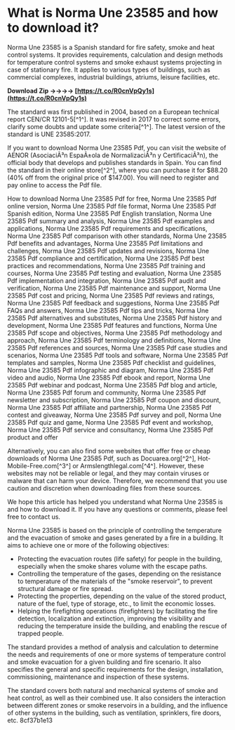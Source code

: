 
 
# What is Norma Une 23585 and how to download it?
 
Norma Une 23585 is a Spanish standard for fire safety, smoke and heat control systems. It provides requirements, calculation and design methods for temperature control systems and smoke exhaust systems projecting in case of stationary fire. It applies to various types of buildings, such as commercial complexes, industrial buildings, atriums, leisure facilities, etc.
 
**Download Zip ->->->-> [https://t.co/R0cnVpQy1s](https://t.co/R0cnVpQy1s)**


 
The standard was first published in 2004, based on a European technical report CEN/CR 12101-5[^1^]. It was revised in 2017 to correct some errors, clarify some doubts and update some criteria[^1^]. The latest version of the standard is UNE 23585:2017.
 
If you want to download Norma Une 23585 Pdf, you can visit the website of AENOR (AsociaciÃ³n EspaÃ±ola de NormalizaciÃ³n y CertificaciÃ³n), the official body that develops and publishes standards in Spain. You can find the standard in their online store[^2^], where you can purchase it for $88.20 (40% off from the original price of $147.00). You will need to register and pay online to access the Pdf file.
 
How to download Norma Une 23585 Pdf for free,  Norma Une 23585 Pdf online version,  Norma Une 23585 Pdf file format,  Norma Une 23585 Pdf Spanish edition,  Norma Une 23585 Pdf English translation,  Norma Une 23585 Pdf summary and analysis,  Norma Une 23585 Pdf examples and applications,  Norma Une 23585 Pdf requirements and specifications,  Norma Une 23585 Pdf comparison with other standards,  Norma Une 23585 Pdf benefits and advantages,  Norma Une 23585 Pdf limitations and challenges,  Norma Une 23585 Pdf updates and revisions,  Norma Une 23585 Pdf compliance and certification,  Norma Une 23585 Pdf best practices and recommendations,  Norma Une 23585 Pdf training and courses,  Norma Une 23585 Pdf testing and evaluation,  Norma Une 23585 Pdf implementation and integration,  Norma Une 23585 Pdf audit and verification,  Norma Une 23585 Pdf maintenance and support,  Norma Une 23585 Pdf cost and pricing,  Norma Une 23585 Pdf reviews and ratings,  Norma Une 23585 Pdf feedback and suggestions,  Norma Une 23585 Pdf FAQs and answers,  Norma Une 23585 Pdf tips and tricks,  Norma Une 23585 Pdf alternatives and substitutes,  Norma Une 23585 Pdf history and development,  Norma Une 23585 Pdf features and functions,  Norma Une 23585 Pdf scope and objectives,  Norma Une 23585 Pdf methodology and approach,  Norma Une 23585 Pdf terminology and definitions,  Norma Une 23585 Pdf references and sources,  Norma Une 23585 Pdf case studies and scenarios,  Norma Une 23585 Pdf tools and software,  Norma Une 23585 Pdf templates and samples,  Norma Une 23585 Pdf checklist and guidelines,  Norma Une 23585 Pdf infographic and diagram,  Norma Une 23585 Pdf video and audio,  Norma Une 23585 Pdf ebook and report,  Norma Une 23585 Pdf webinar and podcast,  Norma Une 23585 Pdf blog and article,  Norma Une 23585 Pdf forum and community,  Norma Une 23585 Pdf newsletter and subscription,  Norma Une 23585 Pdf coupon and discount,  Norma Une 23585 Pdf affiliate and partnership,  Norma Une 23585 Pdf contest and giveaway,  Norma Une 23585 Pdf survey and poll,  Norma Une 23585 Pdf quiz and game,  Norma Une 23585 Pdf event and workshop,  Norma Une 23585 Pdf service and consultancy,  Norma Une 23585 Pdf product and offer
 
Alternatively, you can also find some websites that offer free or cheap downloads of Norma Une 23585 Pdf, such as Docuarea.org[^2^], Hot-Mobile-Free.com[^3^] or Armslengthlegal.com[^4^]. However, these websites may not be reliable or legal, and they may contain viruses or malware that can harm your device. Therefore, we recommend that you use caution and discretion when downloading files from these sources.
 
We hope this article has helped you understand what Norma Une 23585 is and how to download it. If you have any questions or comments, please feel free to contact us.
  
Norma Une 23585 is based on the principle of controlling the temperature and the evacuation of smoke and gases generated by a fire in a building. It aims to achieve one or more of the following objectives:
 
- Protecting the evacuation routes (life safety) for people in the building, especially when the smoke shares volume with the escape paths.
- Controlling the temperature of the gases, depending on the resistance to temperature of the materials of the "smoke reservoir", to prevent structural damage or fire spread.
- Protecting the properties, depending on the value of the stored product, nature of the fuel, type of storage, etc., to limit the economic losses.
- Helping the firefighting operations (firefighters) by facilitating the fire detection, localization and extinction, improving the visibility and reducing the temperature inside the building, and enabling the rescue of trapped people.

The standard provides a method of analysis and calculation to determine the needs and requirements of one or more systems of temperature control and smoke evacuation for a given building and fire scenario. It also specifies the general and specific requirements for the design, installation, commissioning, maintenance and inspection of these systems.
 
The standard covers both natural and mechanical systems of smoke and heat control, as well as their combined use. It also considers the interaction between different zones or smoke reservoirs in a building, and the influence of other systems in the building, such as ventilation, sprinklers, fire doors, etc.
 8cf37b1e13
 
